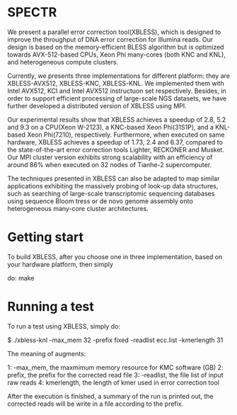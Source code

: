# SPECTR

We present a parallel error correction tool(XBLESS), which is designed to improve the throughput of DNA error correction for Illumina reads. Our design is based on the memory-efficient BLESS algorithm but is optimized towards AVX-512-based CPUs, Xeon Phi many-cores (both KNC and KNL), and heterogeneous compute clusters.

Currently, we presents three implementations for different platform: they are XBLESS-AVX512, XBLESS-KNC, XBLESS-KNL. We implemented them with Intel AVX512, KCI and Intel AVX512 instructuon set respectively. Besides, in order to support efficient processing of large-scale NGS datasets, we have further developed a distributed version of XBLESS using MPI. 

Our experimental results show that XBLESS achieves a speedup of 2.8, 5.2 and 9.3 on a CPU(Xeon W-2123), a KNC-based Xeon Phi(31S1P), and a KNL-based Xeon Phi(7210), respectively. Furthermore, when executed on same hardware, XBLESS achieves a speedup of 1.73, 2.4 and 6.37, compared to the state-of-the-art error correction tools Lighter, RECKONER and Musket. Our MPI cluster version exhibits strong scalability with an efficiency of around 86% when executed on 32 nodes of Tianhe-2 supercomputer.

The techniques presented in XBLESS can also be adapted to map similar applications exhibiting the massively probing of look-up data structures, such as searching of large-scale transcriptomic sequencing databases using sequence Bloom tress or de novo genome assembly onto heterogeneous many-core cluster architectures.


# Getting start

To build XBLESS, after you choose one in three implementation, based on your hardware platform, then simply

do: make

# Running a test 

To run a test using XBLESS, simply do:

$  ./xbless-knl -max_mem 32 -prefix fixed -readlist ecc.list -kmerlength 31

The meaning of augments:

1: -max_mem, the maxmimum memory resource for KMC software (GB)
2: prefix, the prefix for the corrected read file
3: -readlist, the file list of input raw reads
4: kmerlength, the length of kmer used in error correction tool

After the execution is finished, a summary of the run is printed out, the corrected reads will be write in a file according to the prefix.
